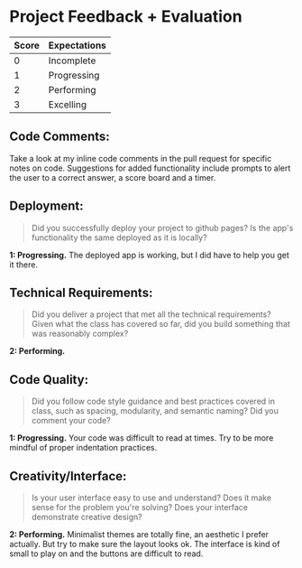 # Project Feedback + Evaluation

 | Score | Expectations |
 | --- | --- |
 | 0 | Incomplete |
 | 1 | Progressing |
 | 2 | Performing |
 | 3 | Excelling |

 ## Code Comments:

 Take a look at my inline code comments in the pull request for specific notes on code. Suggestions for added functionality include prompts to alert the user to a correct answer, a score board and a timer.

 ## Deployment:

 > Did you successfully deploy your project to github pages? Is the app's functionality the same deployed as it is locally?

 **1: Progressing.** The deployed app is working, but I did have to help you get it there.

 ## Technical Requirements:

 > Did you deliver a project that met all the technical requirements? Given what the class has covered so far, did you build something that was reasonably complex?

 **2: Performing.**

 ## Code Quality:

 > Did you follow code style guidance and best practices covered in class, such as spacing, modularity, and semantic naming? Did you comment your code?

 **1: Progressing.** Your code was difficult to read at times. Try to be more mindful of proper indentation practices.

 ## Creativity/Interface:

 > Is your user interface easy to use and understand? Does it make sense for the problem you're solving? Does your interface demonstrate creative design?

 **2: Performing.** Minimalist themes are totally fine, an aesthetic I prefer actually. But try to make sure the layout looks ok. The interface is kind of small to play on and the buttons are difficult to read. 
